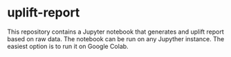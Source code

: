 # uplift-report

This repository contains a Jupyter notebook that generates and uplift report based on raw data. The notebook can be run on any Jupyther instance. 
The easiest option is to run it on Google Colab.
